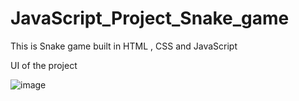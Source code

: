 # JavaScript_Project_Snake_game
This is Snake game built in HTML , CSS and JavaScript

UI of the project 

![image](https://user-images.githubusercontent.com/60139552/208924713-77bfb9d2-cb07-4998-bd2d-3eebbfdb28f0.png)

